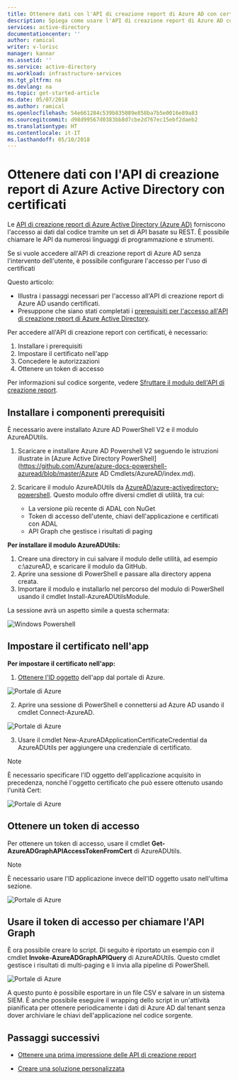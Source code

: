 ```yaml
---
title: Ottenere dati con l'API di creazione report di Azure AD con certificati | Microsoft Docs
description: Spiega come usare l'API di creazione report di Azure AD con le credenziali del certificato per ottenere i dati provenienti da directory senza intervento dell'utente.
services: active-directory
documentationcenter: ''
author: ramical
writer: v-lorisc
manager: kannar
ms.assetid: ''
ms.service: active-directory
ms.workload: infrastructure-services
ms.tgt_pltfrm: na
ms.devlang: na
ms.topic: get-started-article
ms.date: 05/07/2018
ms.author: ramical
ms.openlocfilehash: 54e661284c539b835089e858ba7b5e0016e89a83
ms.sourcegitcommit: d98d99567d0383bb8d7cbe2d767ec15ebf2daeb2
ms.translationtype: HT
ms.contentlocale: it-IT
ms.lasthandoff: 05/10/2018
---
```

# <a name="get-data-using-the-azure-active-directory-reporting-api-with-certificates"></a>Ottenere dati con l'API di creazione report di Azure Active Directory con certificati

Le [API di creazione report di Azure Active Directory (Azure AD)](https://msdn.microsoft.com/library/azure/ad/graph/howto/azure-ad-reports-and-events-preview) forniscono l'accesso ai dati dal codice tramite un set di API basate su REST. È possibile chiamare le API da numerosi linguaggi di programmazione e strumenti.

Se si vuole accedere all'API di creazione report di Azure AD senza l'intervento dell'utente, è possibile configurare l'accesso per l'uso di certificati

Questo articolo:

- Illustra i passaggi necessari per l'accesso all'API di creazione report di Azure AD usando certificati.
- Presuppone che siano stati completati i [prerequisiti per l'accesso all'API di creazione report di Azure Active Directory](active-directory-reporting-api-prerequisites-azure-portal.md). 


Per accedere all'API di creazione report con certificati, è necessario:

1. Installare i prerequisiti
2. Impostare il certificato nell'app 
3. Concedere le autorizzazioni
4. Ottenere un token di accesso




Per informazioni sul codice sorgente, vedere [Sfruttare il modulo dell'API di creazione report](https://github.com/AzureAD/azure-activedirectory-powershell/tree/gh-pages/Modules/AzureADUtils). 

## <a name="install-prerequisites"></a>Installare i componenti prerequisiti

È necessario avere installato Azure AD PowerShell V2 e il modulo AzureADUtils.

1. Scaricare e installare Azure AD Powershell V2 seguendo le istruzioni illustrate in [Azure Active Directory PowerShell](https://github.com/Azure/azure-docs-powershell-azuread/blob/master/Azure AD Cmdlets/AzureAD/index.md).

2. Scaricare il modulo AzureADUtils da [AzureAD/azure-activedirectory-powershell](https://github.com/AzureAD/azure-activedirectory-powershell/blob/gh-pages/Modules/AzureADUtils/AzureADUtils.psm1). 
  Questo modulo offre diversi cmdlet di utilità, tra cui:
    - La versione più recente di ADAL con NuGet
    - Token di accesso dell'utente, chiavi dell'applicazione e certificati con ADAL
    - API Graph che gestisce i risultati di paging

**Per installare il modulo AzureADUtils:**

1. Creare una directory in cui salvare il modulo delle utilità, ad esempio c:\azureAD, e scaricare il modulo da GitHub.
2. Aprire una sessione di PowerShell e passare alla directory appena creata. 
3. Importare il modulo e installarlo nel percorso del modulo di PowerShell usando il cmdlet Install-AzureADUtilsModule. 

La sessione avrà un aspetto simile a questa schermata:

  ![Windows Powershell](./media/active-directory-report-api-with-certificates/windows-powershell.png)

## <a name="set-the-certificate-in-your-app"></a>Impostare il certificato nell'app

**Per impostare il certificato nell'app:**

1. [Ottenere l'ID oggetto](active-directory-reporting-api-prerequisites-azure-portal.md#get-your-applications-client-id) dell'app dal portale di Azure. 

  ![Portale di Azure](./media/active-directory-report-api-with-certificates/azure-portal.png)

2. Aprire una sessione di PowerShell e connettersi ad Azure AD usando il cmdlet Connect-AzureAD.

  ![Portale di Azure](./media/active-directory-report-api-with-certificates/connect-azuaread-cmdlet.png)

3. Usare il cmdlet New-AzureADApplicationCertificateCredential da AzureADUtils per aggiungere una credenziale di certificato. 

>[!Note]
>È necessario specificare l'ID oggetto dell'applicazione acquisito in precedenza, nonché l'oggetto certificato che può essere ottenuto usando l'unità Cert:
>


  ![Portale di Azure](./media/active-directory-report-api-with-certificates/add-certificate-credential.png)
  
## <a name="get-an-access-token"></a>Ottenere un token di accesso

Per ottenere un token di accesso, usare il cmdlet **Get-AzureADGraphAPIAccessTokenFromCert** di AzureADUtils. 

>[!NOTE]
>È necessario usare l'ID applicazione invece dell'ID oggetto usato nell'ultima sezione.
>

 ![Portale di Azure](./media/active-directory-report-api-with-certificates/application-id.png)

## <a name="use-the-access-token-to-call-the-graph-api"></a>Usare il token di accesso per chiamare l'API Graph

È ora possibile creare lo script. Di seguito è riportato un esempio con il cmdlet **Invoke-AzureADGraphAPIQuery** di AzureADUtils. Questo cmdlet gestisce i risultati di multi-paging e li invia alla pipeline di PowerShell. 

 ![Portale di Azure](./media/active-directory-report-api-with-certificates/script-completed.png)

A questo punto è possibile esportare in un file CSV e salvare in un sistema SIEM. È anche possibile eseguire il wrapping dello script in un'attività pianificata per ottenere periodicamente i dati di Azure AD dal tenant senza dover archiviare le chiavi dell'applicazione nel codice sorgente. 

## <a name="next-steps"></a>Passaggi successivi

- [Ottenere una prima impressione delle API di creazione report](active-directory-reporting-api-getting-started-azure-portal.md#explore)

- [Creare una soluzione personalizzata](active-directory-reporting-api-getting-started-azure-portal.md#customize)




